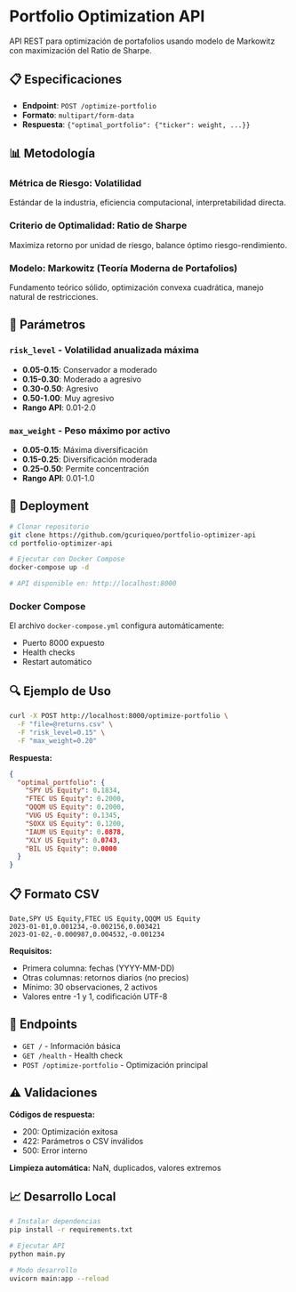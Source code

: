 # Portfolio Optimization API

API REST para optimización de portafolios usando modelo de Markowitz con maximización del Ratio de Sharpe.

## 📋 Especificaciones

- **Endpoint**: `POST /optimize-portfolio`
- **Formato**: `multipart/form-data`
- **Respuesta**: `{"optimal_portfolio": {"ticker": weight, ...}}`

## 📊 Metodología

### Métrica de Riesgo: **Volatilidad**
Estándar de la industria, eficiencia computacional, interpretabilidad directa.

### Criterio de Optimalidad: **Ratio de Sharpe**
Maximiza retorno por unidad de riesgo, balance óptimo riesgo-rendimiento.

### Modelo: **Markowitz (Teoría Moderna de Portafolios)**
Fundamento teórico sólido, optimización convexa cuadrática, manejo natural de restricciones.

## 📏 Parámetros

### `risk_level` - Volatilidad anualizada máxima
- **0.05-0.15**: Conservador a moderado
- **0.15-0.30**: Moderado a agresivo  
- **0.30-0.50**: Agresivo
- **0.50-1.00**: Muy agresivo
- **Rango API**: 0.01-2.0

### `max_weight` - Peso máximo por activo
- **0.05-0.15**: Máxima diversificación
- **0.15-0.25**: Diversificación moderada
- **0.25-0.50**: Permite concentración
- **Rango API**: 0.01-1.0

## 🚀 Deployment

```bash
# Clonar repositorio
git clone https://github.com/gcuriqueo/portfolio-optimizer-api
cd portfolio-optimizer-api

# Ejecutar con Docker Compose
docker-compose up -d

# API disponible en: http://localhost:8000
```

### Docker Compose
El archivo `docker-compose.yml` configura automáticamente:
- Puerto 8000 expuesto
- Health checks
- Restart automático

## 🔍 Ejemplo de Uso

```bash
curl -X POST http://localhost:8000/optimize-portfolio \
  -F "file=@returns.csv" \
  -F "risk_level=0.15" \
  -F "max_weight=0.20"
```

**Respuesta:**
```json
{
  "optimal_portfolio": {
    "SPY US Equity": 0.1834,
    "FTEC US Equity": 0.2000,
    "QQQM US Equity": 0.2000,
    "VUG US Equity": 0.1345,
    "SOXX US Equity": 0.1200,
    "IAUM US Equity": 0.0878,
    "XLY US Equity": 0.0743,
    "BIL US Equity": 0.0000
  }
}
```

## 📋 Formato CSV

```csv
Date,SPY US Equity,FTEC US Equity,QQQM US Equity
2023-01-01,0.001234,-0.002156,0.003421
2023-01-02,-0.000987,0.004532,-0.001234
```

**Requisitos:**
- Primera columna: fechas (YYYY-MM-DD)
- Otras columnas: retornos diarios (no precios)
- Mínimo: 30 observaciones, 2 activos
- Valores entre -1 y 1, codificación UTF-8

## 🔧 Endpoints

- `GET /` - Información básica
- `GET /health` - Health check
- `POST /optimize-portfolio` - Optimización principal

## ⚠️ Validaciones

**Códigos de respuesta:**
- 200: Optimización exitosa
- 422: Parámetros o CSV inválidos
- 500: Error interno

**Limpieza automática:** NaN, duplicados, valores extremos

## 📈 Desarrollo Local

```bash
# Instalar dependencias
pip install -r requirements.txt

# Ejecutar API
python main.py

# Modo desarrollo
uvicorn main:app --reload
```